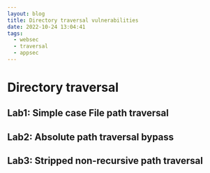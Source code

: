 ```yaml
---
layout: blog
title: Directory traversal vulnerabilities
date: 2022-10-24 13:04:41
tags:
  - websec
  - traversal
  - appsec
---
```


# Directory traversal 

## Lab1: Simple case File path traversal

## Lab2: Absolute path traversal bypass

## Lab3: Stripped non-recursive path traversal


